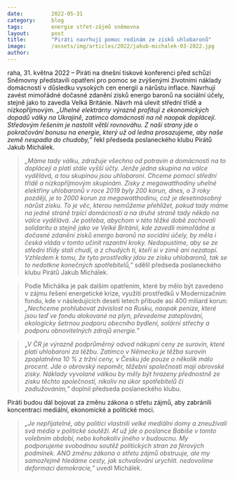 ```yaml
---
date:         2022-05-31
category:     blog
tags:         energie střet-zájmů sněmovna
layout:       post
title:        "Piráti navrhují pomoc rodinám ze zisků uhlobaronů"
image:        /assets/img/articles/2022/jakub-michalek-03-2022.jpg
author:       
---
```


raha, 31. května 2022 – Piráti na dnešní tiskové konferenci před schůzí Sněmovny představili opatření pro pomoc se zvýšenými životními náklady domácností v důsledku vysokých cen energií a nárůstu inflace. Navrhují zavést mimořádné dočasné zdanění zisků energo baronů na sociální účely, stejně jako to zavedla Velká Británie. Návrh má ulevit střední třídě a nízkopříjmovým. *„Uhelné elektrárny výrazně profitují z ekonomických dopadů války na Ukrajině, zatímco domácnosti na ně naopak doplácejí. Středovým řešením je nastolit větší rovnováhu. Z naší strany jde o pokračování bonusu na energie, který už od ledna prosazujeme, aby naše země nespadla do chudoby,”* řekl předseda poslaneckého klubu Pirátů Jakub Michálek. 

> *„Máme tady válku, zdražuje všechno od potravin a domácnosti na to doplácejí a platí stále vyšší účty. Jenže jedna skupina na válce vydělává, a tou skupinou jsou uhlobaroni. Chceme pomoci střední třídě a nízkopříjmovým skupinám. Zisky z megawatthodiny uhelné elektřiny uhlobaronů v roce 2019 byly 200 korun, dnes, o 3 roky později, je to 2000 korun za megawatthodinu, což je desetinásobný nárůst zisku. To je věc, kterou nemůžeme přehlížet, pokud tady máme na jedné straně trpící domácnosti a na druhé straně tady někdo na válce vydělává. Je potřeba, abychom v této těžké době zachovali solidaritu a stejně jako ve Velké Británii, kde zavedli mimořádné a dočasné zdanění zisků energo baronů na sociální účely, by měla i česká vláda v tomto učinit razantní kroky. Nedopustíme, aby se ze střední třídy stali chudí, a z chudých ti, kteří si v zimě ani nezatopí. Vzhledem k tomu, že tyto prostředky jdou ze zisku uhlobaronů, tak se to nedotkne konečných spotřebitelů,”* sdělil předseda poslaneckého klubu Pirátů Jakub Michálek.

> Podle Michálka je pak dalším opatřením, které by mělo být zavedeno v zájmu řešení energetické krize, využití prostředků v Modernizačním fondu, kde v následujících deseti letech přibude asi 400 miliard korun: *„Nechceme prohlubovat závislost na Rusku, naopak peníze, které jsou teď ve fondu alokované na plyn, převedeme zateplování, ekologicky šetrnou podporu obecního bydlení, solární střechy a podporu obnovitelných zdrojů energie.”*

> *„V ČR je výrazně podprůměrný odvod nákupní ceny ze surovin, které platí uhlobaroni za těžbu. Zatímco v Německu je těžba surovin zpoplatněna 10 % z tržní ceny, v Česku jde pouze o několik málo procent. Jde o obrovský nepoměr, těžební společnosti mají obrovské zisky. Náklady vyvolané válkou by měly být hrazeny přednostně ze zisku těchto společností, nikoliv na úkor spotřebitelů či zadlužováním,”* doplnil předseda poslaneckého klubu.

Piráti budou dál bojovat za změnu zákona o střetu zájmů, aby zabránili koncentraci mediální, ekonomické a politické moci.

> *„Je nepřijatelné, aby politici vlastnili velké mediální domy a zneužívali svá média v politické soutěži. Ať už jde o poslance Babiše v tomto volebním období, nebo kohokoliv jiného v budoucnu. My podporujeme svobodnou soutěž politických stran za férových podmínek. ANO změnu zákona o střetu zájmů obstruuje, ale my samozřejmě hledáme cesty, jak schvalování urychlit. nedovolíme deformaci demokracie,”* uvedl Michálek.
